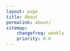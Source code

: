 ```yaml
---
layout: page
title: About
permalink: about/
sitemap:
    changefreq: weekly
    priority: 0.6
---
```

